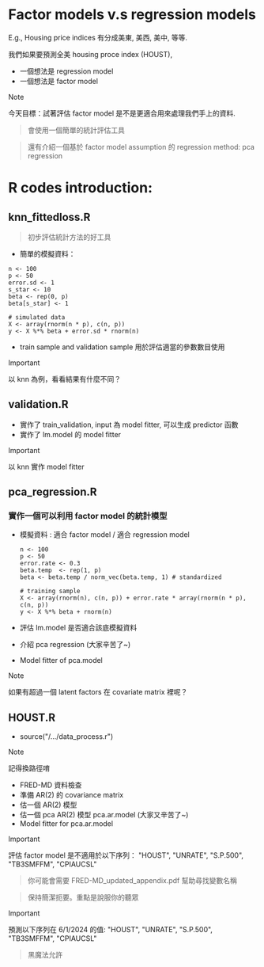 # Factor models v.s regression models

E.g., Housing price indices 有分成美東, 美西, 美中, 等等.

我們如果要預測全美 housing proce index (HOUST), 

  - 一個想法是 regression model
  - 一個想法是 factor model

> [!NOTE]
> 今天目標：試著評估 factor model 是不是更適合用來處理我們手上的資料.

> 會使用一個簡單的統計評估工具

> 還有介紹一個基於 factor model assumption 的 regression method: pca regression

# R codes introduction:


## knn_fittedloss.R

> 初步評估統計方法的好工具

 - 簡單的模擬資料：
```
n <- 100
p <- 50
error.sd <- 1
s_star <- 10
beta <- rep(0, p)
beta[s_star] <- 1

# simulated data
X <- array(rnorm(n * p), c(n, p))
y <- X %*% beta + error.sd * rnorm(n)
```
- train sample and validation sample 用於評估適當的參數數目使用
> [!IMPORTANT]
>  以 knn 為例，看看結果有什麼不同？


## validation.R
-  實作了 train_validation, input 為 model fitter, 可以生成 predictor 函數
-  實作了 lm.model 的 model fitter
> [!IMPORTANT]
>  以 knn 實作 model fitter

## pca_regression.R
### 實作一個可以利用 factor model 的統計模型
- 模擬資料 : 適合 factor model / 適合 regression model
  
  ```
  n <- 100  
  p <- 50
  error.rate <- 0.3
  beta.temp  <- rep(1, p)
  beta <- beta.temp / norm_vec(beta.temp, 1) # standardized

  # training sample
  X <- array(rnorm(n), c(n, p)) + error.rate * array(rnorm(n * p), c(n, p))
  y <- X %*% beta + rnorm(n)
  ```
  
- 評估 lm.model 是否適合該底模擬資料
- 介紹 pca regression (大家辛苦了~)
- Model fitter of pca.model
> [!NOTE]
> 如果有超過一個 latent factors 在 covariate matrix 裡呢？

## HOUST.R
- source("/.../data_process.r")
> [!NOTE]
> 記得換路徑唷
- FRED-MD 資料檢查
- 準備 AR(2) 的 covariance matrix
- 估一個 AR(2) 模型
- 估一個 pca AR(2) 模型 pca.ar.model (大家又辛苦了~)
- Model fitter for pca.ar.model 

> [!IMPORTANT]
> 評估 factor model 是不適用於以下序列： "HOUST", "UNRATE", "S.P.500", "TB3SMFFM", "CPIAUCSL"

> 你可能會需要 FRED-MD_updated_appendix.pdf 幫助尋找變數名稱

> 保持簡潔扼要。重點是說服你的聽眾

> [!IMPORTANT]
> 預測以下序列在 6/1/2024 的值: "HOUST", "UNRATE", "S.P.500", "TB3SMFFM", "CPIAUCSL"

> 黑魔法允許

